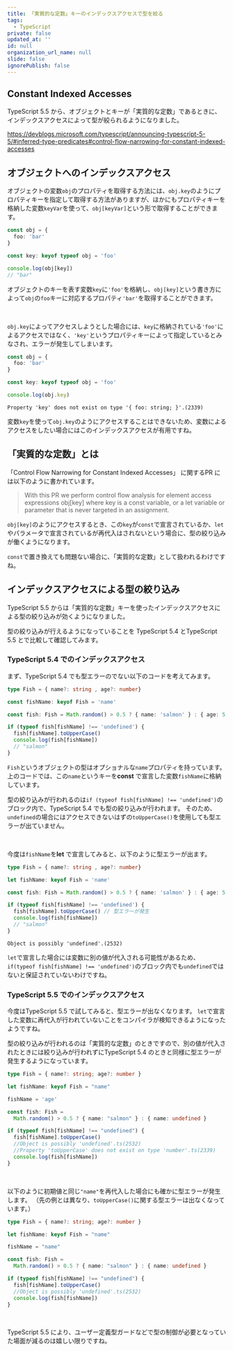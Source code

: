 ```yaml
---
title: 「実質的な定数」キーのインデックスアクセスで型を絞る
tags:
  - TypeScript
private: false
updated_at: ''
id: null
organization_url_name: null
slide: false
ignorePublish: false
---
```

## Constant Indexed Accesses
TypeScript 5.5 から、オブジェクトとキーが「実質的な定数」であるときに、インデックスアクセスによって型が絞られるようになりました。

https://devblogs.microsoft.com/typescript/announcing-typescript-5-5/#inferred-type-predicates#control-flow-narrowing-for-constant-indexed-accesses


## オブジェクトへのインデックスアクセス
オブジェクトの変数`obj`のプロパティを取得する方法には、`obj.key`のようにプロパティキーを指定して取得する方法がありますが、ほかにもプロパティキーを格納した変数`keyVar`を使って、`obj[keyVar]`という形で取得することができます。

```ts
const obj = {
  foo: 'bar'
}

const key: keyof typeof obj = 'foo'

console.log(obj[key])
// "bar" 
```
オブジェクトのキーを表す変数`key`に`'foo'`を格納し、`obj[key]`という書き方によって`obj`の`foo`キーに対応するプロパティ`'bar'`を取得することができます。

<br/>

`obj.key`によってアクセスしようとした場合には、`key`に格納されている`'foo'`によるアクセスではなく、`'key'`というプロパティキーによって指定しているとみなされ、エラーが発生してしまいます。
```ts
const obj = {
  foo: 'bar'
}

const key: keyof typeof obj = 'foo'

console.log(obj.key)
```
```
Property 'key' does not exist on type '{ foo: string; }'.(2339)
```

変数`key`を使って`obj.key`のようにアクセスすることはできないため、変数によるアクセスをしたい場合にはこのインデックスアクセスが有用ですね。

## 「実質的な定数」とは
「Control Flow Narrowing for Constant Indexed Accesses」 に関するPR には以下のように書かれています。
>With this PR we perform control flow analysis for element access expressions obj[key] where key is a const variable, or a let variable or parameter that is never targeted in an assignment. 

`obj[key]`のようにアクセスするとき、この`key`が`const`で宣言されているか、`let`やパラメータで宣言されているが再代入はされないという場合に、型の絞り込みが働くようになります。

`const`で置き換えても問題ない場合に、「実質的な定数」として扱われるわけですね。

## インデックスアクセスによる型の絞り込み
TypeScript 5.5 からは「実質的な定数」キーを使ったインデックスアクセスによる型の絞り込みが効くようになりました。

型の絞り込みが行えるようになっていることを TypeScript 5.4 とTypeScript 5.5 とで比較して確認してみます。

### TypeScript 5.4 でのインデックスアクセス
まず、TypeScript 5.4 でも型エラーのでない以下のコードを考えてみます。
```ts
type Fish = { name?: string , age?: number}

const fishName: keyof Fish = 'name'

const fish: Fish = Math.random() > 0.5 ? { name: 'salmon' } : { age: 5 }

if (typeof fish[fishName] !== 'undefined') {
  fish[fishName].toUpperCase()
  console.log(fish[fishName])
  // "salmon"
}
```
`Fish`というオブジェクトの型はオプショナルな`name`プロパティを持っています。
上のコードでは、この`name`というキーを**const** で宣言した変数`fishName`に格納しています。

型の絞り込みが行われるのは`if (typeof fish[fishName] !== 'undefined')`のブロック内で、TypeScript 5.4 でも型の絞り込みが行われます。
そのため、`undefined`の場合にはアクセスできないはずの`toUpperCase()`を使用しても型エラーが出ていません。

<br/>

今度は`fishName`を**let** で宣言してみると、以下のように型エラーが出ます。
```ts
type Fish = { name?: string , age?: number}

let fishName: keyof Fish = 'name'

const fish: Fish = Math.random() > 0.5 ? { name: 'salmon' } : { age: 5 }

if (typeof fish[fishName] !== 'undefined') {
  fish[fishName].toUpperCase() // 型エラーが発生
  console.log(fish[fishName])
  // "salmon"
}
```
```
Object is possibly 'undefined'.(2532)
```
`let`で宣言した場合には変数に別の値が代入される可能性があるため、`if(typeof fish[fishName] !== 'undefined')`のブロック内でも`undefined`ではないと保証されていないわけですね。

### TypeScript 5.5 でのインデックスアクセス
今度はTypeScript 5.5 で試してみると、型エラーが出なくなります。
`let`で宣言した変数に再代入が行われていないことをコンパイラが検知できるようになったようですね。

型の絞り込みが行われるのは「実質的な定数」のときですので、別の値が代入されたときには絞り込みが行われずにTypeScript 5.4 のときと同様に型エラーが発生するようになっています。
```ts
type Fish = { name?: string; age?: number }

let fishName: keyof Fish = "name"

fishName = 'age'

const fish: Fish =
  Math.random() > 0.5 ? { name: "salmon" } : { name: undefined }

if (typeof fish[fishName] !== "undefined") {
  fish[fishName].toUpperCase() 
  //Object is possibly 'undefined'.ts(2532)
  //Property 'toUpperCase' does not exist on type 'number'.ts(2339)
  console.log(fish[fishName])
}
```

<br/>

以下のように初期値と同じ`"name"`を再代入した場合にも確かに型エラーが発生します。
（先の例とは異なり、`toUpperCase()`に関する型エラーは出なくなっています。）
```ts
type Fish = { name?: string; age?: number }

let fishName: keyof Fish = "name"

fishName = "name"

const fish: Fish =
  Math.random() > 0.5 ? { name: "salmon" } : { name: undefined }

if (typeof fish[fishName] !== "undefined") {
  fish[fishName].toUpperCase() 
  //Object is possibly 'undefined'.ts(2532)
  console.log(fish[fishName])
}
```

<br/>

TypeScript 5.5 により、ユーザー定義型ガードなどで型の制御が必要となっていた場面が減るのは嬉しい限りですね。